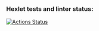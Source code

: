 ### Hexlet tests and linter status:
[![Actions Status](https://github.com/danielvinogradov/java-project-lvl2/workflows/hexlet-check/badge.svg)](https://github.com/danielvinogradov/java-project-lvl2/actions)
